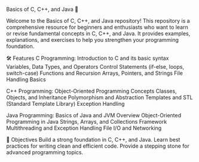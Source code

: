 Basics of C, C++, and Java 🚀

Welcome to the Basics of C, C++, and Java repository! This repository is a comprehensive resource for beginners and enthusiasts who want to learn or revise fundamental concepts in C, C++, and Java. It provides examples, explanations, and exercises to help you strengthen your programming foundation.

🛠️ Features
C Programming:
Introduction to C and its basic syntax
Variables, Data Types, and Operators
Control Statements (if-else, loops, switch-case)
Functions and Recursion
Arrays, Pointers, and Strings
File Handling Basics

C++ Programming:
Object-Oriented Programming Concepts
Classes, Objects, and Inheritance
Polymorphism and Abstraction
Templates and STL (Standard Template Library)
Exception Handling

Java Programming:
Basics of Java and JVM Overview
Object-Oriented Programming in Java
Strings, Arrays, and Collections Framework
Multithreading and Exception Handling
File I/O and Networking

🎯 Objectives
Build a strong foundation in C, C++, and Java.
Learn best practices for writing clean and efficient code.
Provide a stepping stone for advanced programming topics.
